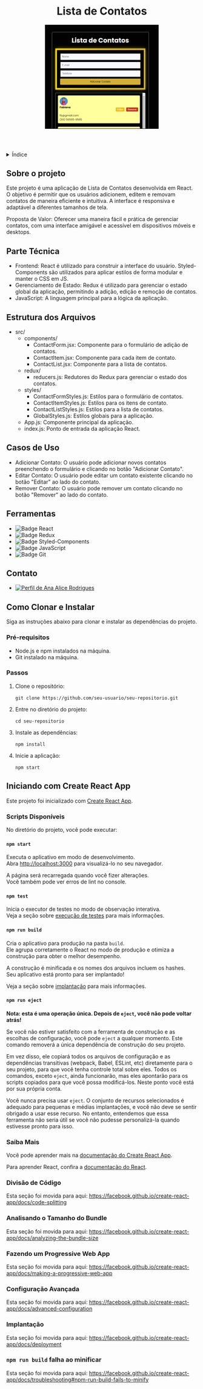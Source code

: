 <!DOCTYPE html>
<html lang="pt-br">
<head>
    <meta charset="UTF-8">
    <meta name="viewport" content="width=device-width, initial-scale=1.0">
    <meta name="description" content="Projeto de Lista de Contatos em React">
    <meta name="keywords" content="React, JavaScript, Redux, Styled-Components">
    <meta name="author" content="Ana Alice Rodrigues">

</head>
<body>

<header>
    <h1>Lista de Contatos</h1>
    <img src="/public/images/interface.png" alt="img" width="300" height="auto">
</header>

<details>
    <summary>Índice</summary>
    <ol>
        <li><a href="#sobre-o-projeto">Sobre o projeto</a></li>
        <li><a href="#parte-tecnica">Parte Técnica</a></li>
        <li><a href="#estrutura-dos-arquivos">Estrutura dos Arquivos</a></li>
        <li><a href="#casos-de-uso">Casos de Uso</a></li>
        <li><a href="#ferramentas">Ferramentas</a></li>
        <li><a href="#contato">Contato</a></li>
        <li><a href="#como-clonar-instalar">Como Clonar e Instalar</a></li>
        <li><a href="#getting-started">Iniciando com Create React App</a></li>
    </ol>
</details>

<section id="sobre-o-projeto">
    <h2>Sobre o projeto</h2>
    <p>
        Este projeto é uma aplicação de Lista de Contatos desenvolvida em React. O objetivo é permitir que os usuários adicionem, editem e removam contatos de maneira eficiente e intuitiva. A interface é responsiva e adaptável a diferentes tamanhos de tela.
    </p>
    <p>
        Proposta de Valor: Oferecer uma maneira fácil e prática de gerenciar contatos, com uma interface amigável e acessível em dispositivos móveis e desktops.
    </p>
</section>

<section id="parte-tecnica">
    <h2>Parte Técnica</h2>
    <ul>
        <li>Frontend: React é utilizado para construir a interface do usuário. Styled-Components são utilizados para aplicar estilos de forma modular e manter o CSS em JS.</li>
        <li>Gerenciamento de Estado: Redux é utilizado para gerenciar o estado global da aplicação, permitindo a adição, edição e remoção de contatos.</li>
        <li>JavaScript: A linguagem principal para a lógica da aplicação.</li>
    </ul>
</section>

<section id="estrutura-dos-arquivos">
    <h2>Estrutura dos Arquivos</h2>
    <ul>
        <li>src/
            <ul>
                <li>components/
                    <ul>
                        <li>ContactForm.jsx: Componente para o formulário de adição de contatos.</li>
                        <li>ContactItem.jsx: Componente para cada item de contato.</li>
                        <li>ContactList.jsx: Componente para a lista de contatos.</li>
                    </ul>
                </li>
                <li>redux/
                    <ul>
                        <li>reducers.js: Redutores do Redux para gerenciar o estado dos contatos.</li>
                    </ul>
                </li>
                <li>styles/
                    <ul>
                        <li>ContactFormStyles.js: Estilos para o formulário de contatos.</li>
                        <li>ContactItemStyles.js: Estilos para os itens de contato.</li>
                        <li>ContactListStyles.js: Estilos para a lista de contatos.</li>
                        <li>GlobalStyles.js: Estilos globais para a aplicação.</li>
                    </ul>
                </li>
                <li>App.js: Componente principal da aplicação.</li>
                <li>index.js: Ponto de entrada da aplicação React.</li>
            </ul>
        </li>
    </ul>
</section>

<section id="casos-de-uso">
    <h2>Casos de Uso</h2>
    <ul>
        <li>Adicionar Contato: O usuário pode adicionar novos contatos preenchendo o formulário e clicando no botão "Adicionar Contato".</li>
        <li>Editar Contato: O usuário pode editar um contato existente clicando no botão "Editar" ao lado do contato.</li>
        <li>Remover Contato: O usuário pode remover um contato clicando no botão "Remover" ao lado do contato.</li>
    </ul>
</section>

<section id="ferramentas">
    <h2>Ferramentas</h2>
    <ul>
        <li><img src="https://img.shields.io/badge/React-61DAFB?style=for-the-badge&logo=react&logoColor=black" alt="Badge React"></li>
        <li><img src="https://img.shields.io/badge/Redux-764ABC?style=for-the-badge&logo=redux&logoColor=white" alt="Badge Redux"></li>
        <li><img src="https://img.shields.io/badge/Styled--Components-DB7093?style=for-the-badge&logo=styled-components&logoColor=white" alt="Badge Styled-Components"></li>
        <li><img src="https://img.shields.io/badge/JavaScript-F7DF1E?style=for-the-badge&logo=javascript&logoColor=black" alt="Badge JavaScript"></li>
        <li><img src="https://img.shields.io/badge/Git-E44C30?style=for-the-badge&logo=git&logoColor=white" alt="Badge Git"></li>
    </ul>
</section>

<section id="contato">
    <h2>Contato</h2>
    <ul>
        <li><a href="https://linktr.ee/anaeanali5" target="_blank"><img src="https://img.shields.io/badge/Ana_Alice_Rodrigues-blue?style=for-the-badge" alt="Perfil de Ana Alice Rodrigues"></a></li>
    </ul>
</section>

<section id="como-clonar-instalar">
    <h2>Como Clonar e Instalar</h2>
    <p>Siga as instruções abaixo para clonar e instalar as dependências do projeto.</p>
    <h3>Pré-requisitos</h3>
    <ul>
        <li>Node.js e npm instalados na máquina.</li>
        <li>Git instalado na máquina.</li>
    </ul>
    <h3>Passos</h3>
    <ol>
        <li>Clone o repositório:
            <pre><code>git clone https://github.com/seu-usuario/seu-repositorio.git</code></pre>
        </li>
        <li>Entre no diretório do projeto:
            <pre><code>cd seu-repositorio</code></pre>
        </li>
        <li>Instale as dependências:
            <pre><code>npm install</code></pre>
        </li>
        <li>Inicie a aplicação:
            <pre><code>npm start</code></pre>
        </li>
    </ol>
</section>

<section id="getting-started">
    <h2>Iniciando com Create React App</h2>
    <p>Este projeto foi inicializado com <a href="https://github.com/facebook/create-react-app" target="_blank">Create React App</a>.</p>
    <h3>Scripts Disponíveis</h3>
    <p>No diretório do projeto, você pode executar:</p>
    <h4><code>npm start</code></h4>
    <p>Executa o aplicativo em modo de desenvolvimento.<br>
    Abra <a href="http://localhost:3000" target="_blank">http://localhost:3000</a> para visualizá-lo no seu navegador.</p>
    <p>A página será recarregada quando você fizer alterações.<br>
    Você também pode ver erros de lint no console.</p>
    <h4><code>npm test</code></h4>
    <p>Inicia o executor de testes no modo de observação interativa.<br>
    Veja a seção sobre <a href="https://facebook.github.io/create-react-app/docs/running-tests" target="_blank">execução de testes</a> para mais informações.</p>
    <h4><code>npm run build</code></h4>
    <p>Cria o aplicativo para produção na pasta <code>build</code>.<br>
    Ele agrupa corretamente o React no modo de produção e otimiza a construção para obter o melhor desempenho.</p>
    <p>A construção é minificada e os nomes dos arquivos incluem os hashes.<br>
    Seu aplicativo está pronto para ser implantado!</p>
    <p>Veja a seção sobre <a href="https://facebook.github.io/create-react-app/docs/deployment" target="_blank">implantação</a> para mais informações.</p>
    <h4><code>npm run eject</code></h4>
    <p><strong>Nota: esta é uma operação única. Depois de <code>eject</code>, você não pode voltar atrás!</strong></p>
    <p>Se você não estiver satisfeito com a ferramenta de construção e as escolhas de configuração, você pode <code>eject</code> a qualquer momento. Este comando removerá a única dependência de construção do seu projeto.</p>
    <p>Em vez disso, ele copiará todos os arquivos de configuração e as dependências transitivas (webpack, Babel, ESLint, etc) diretamente para o seu projeto, para que você tenha controle total sobre eles. Todos os comandos, exceto <code>eject</code>, ainda funcionarão, mas eles apontarão para os scripts copiados para que você possa modificá-los. Neste ponto você está por sua própria conta.</p>
    <p>Você nunca precisa usar <code>eject</code>. O conjunto de recursos selecionados é adequado para pequenas e médias implantações, e você não deve se sentir obrigado a usar esse recurso. No entanto, entendemos que essa ferramenta não seria útil se você não pudesse personalizá-la quando estivesse pronto para isso.</p>
    <h3>Saiba Mais</h3>
    <p>Você pode aprender mais na <a href="https://facebook.github.io/create-react-app/docs/getting-started" target="_blank">documentação do Create React App</a>.</p>
    <p>Para aprender React, confira a <a href="https://reactjs.org/" target="_blank">documentação do React</a>.</p>
    <h3>Divisão de Código</h3>
    <p>Esta seção foi movida para aqui: <a href="https://facebook.github.io/create-react-app/docs/code-splitting" target="_blank">https://facebook.github.io/create-react-app/docs/code-splitting</a></p>
    <h3>Analisando o Tamanho do Bundle</h3>
    <p>Esta seção foi movida para aqui: <a href="https://facebook.github.io/create-react-app/docs/analyzing-the-bundle-size" target="_blank">https://facebook.github.io/create-react-app/docs/analyzing-the-bundle-size</a></p>
    <h3>Fazendo um Progressive Web App</h3>
    <p>Esta seção foi movida para aqui: <a href="https://facebook.github.io/create-react-app/docs/making-a-progressive-web-app" target="_blank">https://facebook.github.io/create-react-app/docs/making-a-progressive-web-app</a></p>
    <h3>Configuração Avançada</h3>
    <p>Esta seção foi movida para aqui: <a href="https://facebook.github.io/create-react-app/docs/advanced-configuration" target="_blank">https://facebook.github.io/create-react-app/docs/advanced-configuration</a></p>
    <h3>Implantação</h3>
    <p>Esta seção foi movida para aqui: <a href="https://facebook.github.io/create-react-app/docs/deployment" target="_blank">https://facebook.github.io/create-react-app/docs/deployment</a></p>
    <h3><code>npm run build</code> falha ao minificar</h3>
    <p>Esta seção foi movida para aqui: <a href="https://facebook.github.io/create-react-app/docs/troubleshooting#npm-run-build-fails-to-minify" target="_blank">https://facebook.github.io/create-react-app/docs/troubleshooting#npm-run-build-fails-to-minify</a></p>
</section>

</body>
</html>
